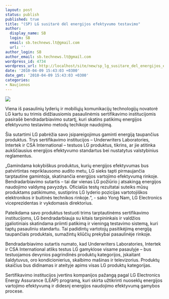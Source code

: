 ```yaml
---
layout: post
status: publish
published: true
title: "(SP) LG susitarė dėl energijos efektyvumo testavimo"
author:
  display_name: SB
  login: SB
  email: sb.technews.lt@gmail.com
  url: ''
author_login: SB
author_email: sb.technews.lt@gmail.com
wordpress_id: 4734
wordpress_url: http://localhost/site/new/sp_lg_susitare_del_energijos_efektyvumo_testavimo_produktuose/
date: '2010-04-09 15:43:03 +0300'
date_gmt: '2010-04-09 15:43:03 +0300'
categories:
- Naujienos
---
```

<div class="imgright"><img src="http://www.part.lt/img/64e504b3020e8a364a606ff43b42d361991.png"  /></div>
<p>Viena iš pasaulinių lyderių ir mobiliųjų komunikacijų technologijų novatorė LG kartu su trimis didžiausiomis pasaulinėmis sertifikavimo institucijomis pasirašė bendradarbiavimo sutartį, kuri skatins patikimų energijos efektyvumo testavimo metodų techikoje naudojimą.</p>
<p>Šia sutartimi LG pabrėžia savo įsipareigojimus gaminti energiją taupančius produktus.  Trys sertifikavimo institucijos – Underwriters Laboratories, Intertek ir CSA International – testuos LG produktus, tikrins, ar jie atitinka aukščiausius energijos efektyvumo standartus bei nustatytus valstybinius reglamentus.  </p>
<p>„Gamindama kokybiškus produktus, kurių energijos efektyvumas bus patvirtintas nepriklausomo audito metu, LG sieks tapti pirmaujančia tarptautine gamintoja, skatinančia energijos vartojimo efektyvumą rinkoje. Bendradarbiavimo sutartis – tai dar vienas LG požiūrio į atsakingą energijos naudojimo valdymą pavyzdys. Oficialūs testų rezultatai suteiks mūsų produktams patikimumo, sustiprins LG lyderio pozicijas vartotojiškos elektronikos ir buitinės technikos rinkoje.“, - sako Yong Nam, LG Electronics viceprezidentas ir vykdomasis direktorius.  </p>
<p>Pateikdama savo produktus testuoti trims tarptautinėms sertifikavimo institucijoms, LG bendradarbiauja su kitais tarpininkais ir valdžios įgaliotiniais skatindama priimti patikimą ir vieningą testavimo sistemą, kuri taptų pasauliniu standartu. Tai padidintų vartotojų pasitikėjimą energiją taupančiais produktais, sumažintų kliūčių prekybai pasaulinėje rinkoje.  </p>
<p>Bendradarbiavimo sutartis numato, kad Underwriters Laboratories, Intertek ir CSA International atliks testus LG gamyklose visame pasaulyje – bus testuojamos devynios pagrindinės produktų kategorijos, įskaitant šaldytuvus, oro kondicionierius, skalbimo mašinas ir televizorius. Produktų skaičius bus didinamas ir ateityje apims visas LG produktų kategorijas.  </p>
<p>Sertifikavimo institucijos įvertins kompanijos pažangą pagal LG Electronics Energy Assurance (LEAP) programą, kuri skirta užtikrinti nuoseklų energijos vartojimo efektyvumą ir didesnį energijos naudojimo efektyvumą gamybos procese.  </p>
